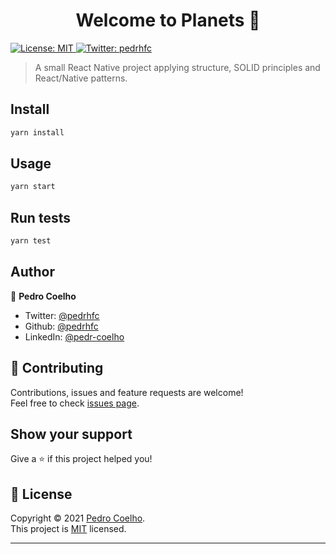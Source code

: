 <h1 align="center">Welcome to Planets 👋</h1>
<p>
  <a href="https://choosealicense.com/licenses/mit/" target="_blank">
    <img alt="License: MIT" src="https://img.shields.io/badge/License-MIT-yellow.svg" />
  </a>
  <a href="https://twitter.com/pedrhfc" target="_blank">
    <img alt="Twitter: pedrhfc" src="https://img.shields.io/twitter/follow/pedrhfc.svg?style=social" />
  </a>
</p>

> A small React Native project applying structure, SOLID principles and React/Native patterns.

## Install

```sh
yarn install
```

## Usage

```sh
yarn start
```

## Run tests

```sh
yarn test
```

## Author

👤 **Pedro Coelho**

* Twitter: [@pedrhfc](https://twitter.com/pedrhfc)
* Github: [@pedrhfc](https://github.com/pedrhfc)
* LinkedIn: [@pedr-coelho](https://linkedin.com/in/pedr-coelho)

## 🤝 Contributing

Contributions, issues and feature requests are welcome!<br />Feel free to check [issues page](https://github.com/pedrhfc/movie-night/issues).

## Show your support

Give a ⭐️ if this project helped you!

## 📝 License

Copyright © 2021 [Pedro Coelho](https://github.com/pedrhfc).<br />
This project is [MIT](https://choosealicense.com/licenses/mit/) licensed.

***
